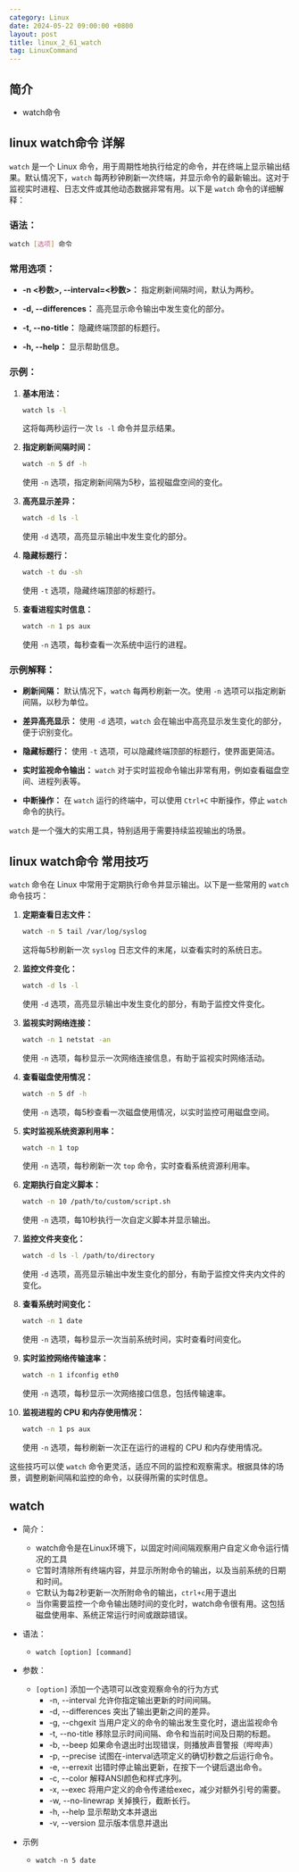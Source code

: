```yaml
---
category: Linux
date: 2024-05-22 09:00:00 +0800
layout: post
title: linux_2_61_watch
tag: LinuxCommand
---
```

## 简介

+ watch命令

## linux watch命令 详解

`watch` 是一个 Linux 命令，用于周期性地执行给定的命令，并在终端上显示输出结果。默认情况下，`watch` 每两秒钟刷新一次终端，并显示命令的最新输出。这对于监视实时进程、日志文件或其他动态数据非常有用。以下是 `watch` 命令的详细解释：

### 语法：

```bash
watch [选项] 命令
```

### 常用选项：

- **-n \<秒数\>, --interval=\<秒数\>：** 指定刷新间隔时间，默认为两秒。

- **-d, --differences：** 高亮显示命令输出中发生变化的部分。

- **-t, --no-title：** 隐藏终端顶部的标题行。

- **-h, --help：** 显示帮助信息。

### 示例：

1. **基本用法：**
   ```bash
   watch ls -l
   ```
   这将每两秒运行一次 `ls -l` 命令并显示结果。

2. **指定刷新间隔时间：**
   ```bash
   watch -n 5 df -h
   ```
   使用 `-n` 选项，指定刷新间隔为5秒，监视磁盘空间的变化。

3. **高亮显示差异：**
   ```bash
   watch -d ls -l
   ```
   使用 `-d` 选项，高亮显示输出中发生变化的部分。

4. **隐藏标题行：**
   ```bash
   watch -t du -sh
   ```
   使用 `-t` 选项，隐藏终端顶部的标题行。

5. **查看进程实时信息：**
   ```bash
   watch -n 1 ps aux
   ```
   使用 `-n` 选项，每秒查看一次系统中运行的进程。

### 示例解释：

- **刷新间隔：** 默认情况下，`watch` 每两秒刷新一次。使用 `-n` 选项可以指定刷新间隔，以秒为单位。

- **差异高亮显示：** 使用 `-d` 选项，`watch` 会在输出中高亮显示发生变化的部分，便于识别变化。

- **隐藏标题行：** 使用 `-t` 选项，可以隐藏终端顶部的标题行，使界面更简洁。

- **实时监视命令输出：** `watch` 对于实时监视命令输出非常有用，例如查看磁盘空间、进程列表等。

- **中断操作：** 在 `watch` 运行的终端中，可以使用 `Ctrl+C` 中断操作，停止 `watch` 命令的执行。

`watch` 是一个强大的实用工具，特别适用于需要持续监视输出的场景。

## linux watch命令 常用技巧

`watch` 命令在 Linux 中常用于定期执行命令并显示输出。以下是一些常用的 `watch` 命令技巧：

1. **定期查看日志文件：**
   ```bash
   watch -n 5 tail /var/log/syslog
   ```
   这将每5秒刷新一次 `syslog` 日志文件的末尾，以查看实时的系统日志。

2. **监控文件变化：**
   ```bash
   watch -d ls -l
   ```
   使用 `-d` 选项，高亮显示输出中发生变化的部分，有助于监控文件变化。

3. **监视实时网络连接：**
   ```bash
   watch -n 1 netstat -an
   ```
   使用 `-n` 选项，每秒显示一次网络连接信息，有助于监视实时网络活动。

4. **查看磁盘使用情况：**
   ```bash
   watch -n 5 df -h
   ```
   使用 `-n` 选项，每5秒查看一次磁盘使用情况，以实时监控可用磁盘空间。

5. **实时监视系统资源利用率：**
   ```bash
   watch -n 1 top
   ```
   使用 `-n` 选项，每秒刷新一次 `top` 命令，实时查看系统资源利用率。

6. **定期执行自定义脚本：**
   ```bash
   watch -n 10 /path/to/custom/script.sh
   ```
   使用 `-n` 选项，每10秒执行一次自定义脚本并显示输出。

7. **监控文件夹变化：**
   ```bash
   watch -d ls -l /path/to/directory
   ```
   使用 `-d` 选项，高亮显示输出中发生变化的部分，有助于监控文件夹内文件的变化。

8. **查看系统时间变化：**
   ```bash
   watch -n 1 date
   ```
   使用 `-n` 选项，每秒显示一次当前系统时间，实时查看时间变化。

9. **实时监控网络传输速率：**
   ```bash
   watch -n 1 ifconfig eth0
   ```
   使用 `-n` 选项，每秒显示一次网络接口信息，包括传输速率。

10. **监视进程的 CPU 和内存使用情况：**
    ```bash
    watch -n 1 ps aux
    ```
    使用 `-n` 选项，每秒刷新一次正在运行的进程的 CPU 和内存使用情况。

这些技巧可以使 `watch` 命令更灵活，适应不同的监控和观察需求。根据具体的场景，调整刷新间隔和监控的命令，以获得所需的实时信息。

## watch

+ 简介：
  + watch命令是在Linux环境下，以固定时间间隔观察用户自定义命令运行情况的工具
  + 它暂时清除所有终端内容，并显示所附命令的输出，以及当前系统的日期和时间。
  + 它默认为每2秒更新一次所附命令的输出，`ctrl+c`用于退出
  + 当你需要监控一个命令输出随时间的变化时，watch命令很有用。这包括磁盘使用率、系统正常运行时间或跟踪错误。

+ 语法：
  + `watch [option] [command]`

+ 参数：
  + `[option]`  添加一个选项可以改变观察命令的行为方式
    + -n, --interval  允许你指定输出更新的时间间隔。
    + -d, --differences  突出了输出更新之间的差异。
    + -g, --chgexit  当用户定义的命令的输出发生变化时，退出监视命令
    + -t, --no-title  移除显示时间间隔、命令和当前时间及日期的标题。
    + -b, --beep  如果命令退出时出现错误，则播放声音警报（哔哔声）
    + -p, --precise  试图在-interval选项定义的确切秒数之后运行命令。
    + -e, --errexit  出错时停止输出更新，在按下一个键后退出命令。
    + -c, --color  解释ANSI颜色和样式序列。
    + -x, --exec  将用户定义的命令传递给exec，减少对额外引号的需要。
    + -w, --no-linewrap  关掉换行，截断长行。
    + -h, --help  显示帮助文本并退出
    + -v, --version  显示版本信息并退出

+ 示例
  + `watch -n 5 date`